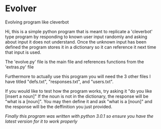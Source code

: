 Evolver
=======

Evolving program like cleverbot

Hi, this is a simple python program that is meant to replicate a 'cleverbot' type program by responding to known user
input randomly and asking about input it does not understand. Once the unknown input has been defined the program stores
it in a dictionary so it can reference it next time that input is used. 

The 'evolve.py' file is the main file and references functions from the 'extras.py' file

Furthermore to actually use this program you will need the 3 other files I have titled "defs.txt", 
"responses.txt", and "users.txt".
 
 If you would like to test how the program works, try asking it "do you like [insert a noun]" If the noun is not in the dictionary, the response will be "what is a [noun]". You may then define it and ask "what is a [noun]" and the response will be the deffinition you just provided.
 
 *Finally this program was written with python 3.0.1 so ensure you have the latest version for it to work properly* 

